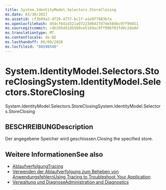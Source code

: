 ```yaml
---
title: System.IdentityModel.Selectors.StoreClosing
ms.date: 03/30/2017
ms.assetid: cf3b99a2-df29-4737-bc1f-a1e9f7983bfa
ms.openlocfilehash: d5dcf641d321a07223d6d27d7de50dbc97f99d51
ms.sourcegitcommit: cdb295dd1db589ce5169ac9ff096f01fd0c2da9d
ms.translationtype: MT
ms.contentlocale: de-DE
ms.lasthandoff: 06/09/2020
ms.locfileid: "84598540"
---
```

# <a name="systemidentitymodelselectorsstoreclosing"></a><span data-ttu-id="b7acd-102">System.IdentityModel.Selectors.StoreClosing</span><span class="sxs-lookup"><span data-stu-id="b7acd-102">System.IdentityModel.Selectors.StoreClosing</span></span>
<span data-ttu-id="b7acd-103">System.IdentityModel.Selectors.StoreClosing</span><span class="sxs-lookup"><span data-stu-id="b7acd-103">System.IdentityModel.Selectors.StoreClosing</span></span>  
  
## <a name="description"></a><span data-ttu-id="b7acd-104">BESCHREIBUNG</span><span class="sxs-lookup"><span data-stu-id="b7acd-104">Description</span></span>  
 <span data-ttu-id="b7acd-105">Der angegebene Speicher wird geschlossen.</span><span class="sxs-lookup"><span data-stu-id="b7acd-105">Closing the specified store.</span></span>  
  
## <a name="see-also"></a><span data-ttu-id="b7acd-106">Weitere Informationen</span><span class="sxs-lookup"><span data-stu-id="b7acd-106">See also</span></span>

- [<span data-ttu-id="b7acd-107">Ablaufverfolgung</span><span class="sxs-lookup"><span data-stu-id="b7acd-107">Tracing</span></span>](index.md)
- [<span data-ttu-id="b7acd-108">Verwenden der Ablaufverfolgung zum Beheben von Anwendungsfehlern</span><span class="sxs-lookup"><span data-stu-id="b7acd-108">Using Tracing to Troubleshoot Your Application</span></span>](using-tracing-to-troubleshoot-your-application.md)
- [<span data-ttu-id="b7acd-109">Verwaltung und Diagnose</span><span class="sxs-lookup"><span data-stu-id="b7acd-109">Administration and Diagnostics</span></span>](../index.md)
